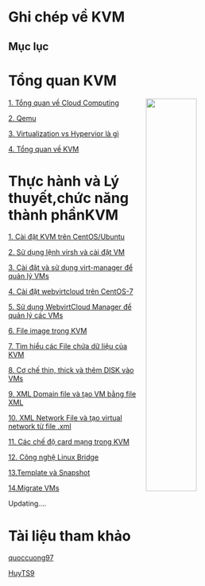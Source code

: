 # Ghi chép về KVM
 

 
<h2>Mục lục</h2>

<h1>Tổng quan KVM</h1>

<img src= https://i.imgur.com/wC1TK1D.png align=right width=45%>

[1. Tổng quan về Cloud Computing ](docs/01_Cloud_Computing.md)

[2. Qemu](docs/02_qemu.md)

[3. Virtualization vs Hypervior là gì](docs/03_Virtualization_vs_Hypervisor.md)

[4. Tổng quan về KVM](docs/04_KVM_Overview.md)

<h1>Thực hành và Lý thuyết,chức năng thành phầnKVM</h1>

[1. Cài đặt KVM trên CentOS/Ubuntu](docs/05_Install_KVM_centOS_Ubuntu.md)

[2. Sử dụng lệnh virsh và cài đặt VM](docs/06_command_virsh_install_VMs.md)

[3. Cài đặt và sử dụng virt-manager để quản lý VMs](docs/07_Using_Virt_Manager_VMs.md)

[4. Cài đặt webvirtcloud trên CentOS-7](docs/08_Install_Webvirtcloud.md)

[5. Sử dụng WebvirtCloud Manager để quản lý các VMs](docs/09_Using_webvirtcloud_in_VMs.md)

[6. File image trong KVM](docs/10_Images.md)

[7. Tìm hiểu các File chứa dữ liệu của KVM](docs/11_File_data_in_KVM.md)

[8. Cơ chế thin, thick và thêm DISK vào VMs](docs/12_Thin_thick_cre_DISK.md)

[9. XML Domain file và tạo VM bằng file XML](docs/13_XML_Domain_file_cre_VM.md)

[10. XML Network File và tạo virtual network từ file .xml](docs/14_XML_Network_cre_Virtual_network.md)

[11. Các chế độ card mạng trong KVM](docs/15_Network_Mode.md)

[12. Công nghệ Linux Bridge ](docs/16_Linux_Bridge.md)

[13.Template và Snapshot](docs/17_Template_and_Snapshot.md)

[14.Migrate VMs](docs/18_Migrate.md)

Updating....

<h1>Tài liệu tham khảo </h1>

[quoccuong97](https://github.com/QuocCuong97/KVM)

[HuyTS9](https://github.com/huydv398/Ghichep-KVM)
